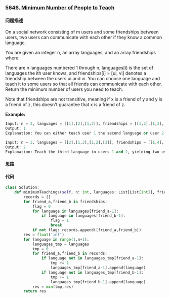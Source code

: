 ### [5646. Minimum Number of People to Teach](https://leetcode-cn.com/problems/find-the-highest-altitude/)

#### 问题描述
On a social network consisting of m users and some friendships between users, two users can communicate with each other if they know a common language.

You are given an integer n, an array languages, and an array friendships where:

There are n languages numbered 1 through n,
languages[i] is the set of languages the i​​​​​​th​​​​ user knows, and
friendships[i] = [u​​​​​​i​​​, v​​​​​​i] denotes a friendship between the users u​​​​​​​​​​​i​​​​​ and vi.
You can choose one language and teach it to some users so that all friends can communicate with each other. Return the minimum number of users you need to teach.

Note that friendships are not transitive, meaning if x is a friend of y and y is a friend of z, this doesn't guarantee that x is a friend of z.

**Example:**
```python
Input: n = 2, languages = [[1],[2],[1,2]], friendships = [[1,2],[1,3],[2,3]]
Output: 1
Explanation: You can either teach user 1 the second language or user 2 the first language.
```
```python
Input: n = 3, languages = [[2],[1,3],[1,2],[3]], friendships = [[1,4],[1,2],[3,4],[2,3]]
Output: 2
Explanation: Teach the third language to users 1 and 2, yielding two users to teach.
```
#### 思路

#### 代码

```python
class Solution:
    def minimumTeachings(self, n: int, languages: List[List[int]], friendships: List[List[int]]) -> int:
        records = []
        for friend_a,friend_b in friendships:
            flag = 0
            for language in languages[friend_a-1]:
                if language in languages[friend_b-1]:
                    flag = 1
                    break
            if not flag: records.append([friend_a,friend_b])
        res = float('inf')
        for language in range(1,n+1):
            languages_tmp = languages
            tmp = 0
            for friend_a,friend_b in records:
                if language not in languages_tmp[friend_a-1]:
                    tmp += 1
                    languages_tmp[friend_a-1].append(language)
                if language not in languages_tmp[friend_b-1]:
                    tmp += 1
                    languages_tmp[friend_b-1].append(language)
            res = min(tmp,res)
        return res
```